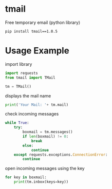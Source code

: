 # tmail
Free temporary email (python library)
```
pip install tmail==1.0.5
```

# Usage Example 
import library 
```py
import requests
from tmail import TMail

tm = TMail()
```
displays the mail name
```py
print('Your Mail: '+ tm.mail)
```
check incoming messages
```py
while True:
    try:
        boxmail = tm.messages()
        if len(boxmail) != 0:
            break
        else:
            continue
    except requests.exceptions.ConnectionError:
        continue
```
open incoming messages using the key
```py
for key in boxmail:
    print(tm.inbox(keys=key))
```
